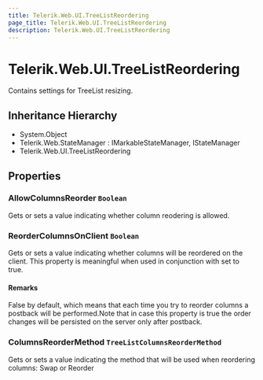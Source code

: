 ```yaml
---
title: Telerik.Web.UI.TreeListReordering
page_title: Telerik.Web.UI.TreeListReordering
description: Telerik.Web.UI.TreeListReordering
---
```


# Telerik.Web.UI.TreeListReordering

Contains settings for TreeList resizing.

## Inheritance Hierarchy

* System.Object
* Telerik.Web.StateManager : IMarkableStateManager, IStateManager
* Telerik.Web.UI.TreeListReordering

## Properties

###  AllowColumnsReorder `Boolean`

Gets or sets a value indicating whether column reodering is allowed.

###  ReorderColumnsOnClient `Boolean`

Gets or sets a value indicating whether columns will be reordered on the client.
                This property is meaningful when used in conjunction with
                 set to true.

#### Remarks
False by default, which means that each time you try to reorder columns a
                postback will be performed.Note that in case this property is true the order changes will be persisted
                on the server only after postback.

###  ColumnsReorderMethod `TreeListColumnsReorderMethod`

Gets or sets a value indicating the method that will be used when reordering columns: Swap or Reorder


